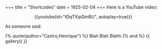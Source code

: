 +++
title = "Shortcodes"
date = 1925-02-04
+++
Here is a YouTube video:
<center>
{{youtube(id="tDqTXipQmBU", autoplay=true)}}
</center>

As someone said:

{% quote(author="Castro,Henrique") %}
Blah Blah Blahh
{% end %}
{{ gallery() }}
